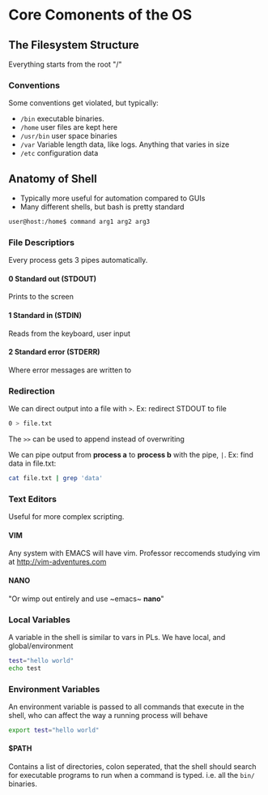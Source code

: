 # Core Comonents of the OS

## The Filesystem Structure

Everything starts from the root "/"

### Conventions

Some conventions get violated, but typically:

- `/bin` executable binaries.
- `/home` user files are kept here
- `/usr/bin` user space binaries
- `/var` Variable length data, like logs. Anything that varies in size
- `/etc` configuration data

## Anatomy of Shell

- Typically more useful for automation compared to GUIs
- Many different shells, but bash is pretty standard

```bash
user@host:/home$ command arg1 arg2 arg3
```

### File Descriptiors

Every process gets 3 pipes automatically.

#### 0 Standard out (STDOUT)

Prints to the screen

#### 1 Standard in (STDIN)

Reads from the keyboard, user input

#### 2 Standard error (STDERR)

Where error messages are written to

### Redirection

We can direct output into a file with `>`. Ex: redirect STDOUT to file 

```bash
0 > file.txt
```

The `>>` can be used to append instead of overwriting

We can pipe output from **process a** to **process b** with the pipe, `|`. Ex: find data in file.txt: 

```bash
cat file.txt | grep 'data'
```

### Text Editors

Useful for more complex scripting.

#### VIM

Any system with EMACS will have vim. Professor reccomends studying vim at http://vim-adventures.com

#### NANO

"Or wimp out entirely and use ~emacs~ **nano**"

### Local Variables

A variable in the shell is similar to vars in PLs. We have local, and global/environment

```bash
test="hello world"
echo test
```

### Environment Variables

An environment variable is passed to all commands that execute in the shell, who can affect the way a running process will behave

```bash
export test="hello world"
```

#### $PATH 

Contains a list of directories, colon seperated, that the shell should search for executable programs to run when a command is typed. i.e. all the `bin/` binaries. 


